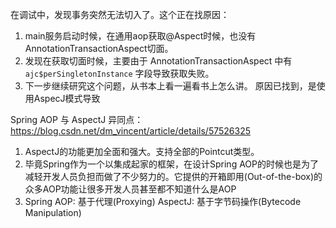 在调试中，发现事务突然无法切入了。这个正在找原因：
1. main服务启动时候，在通用aop获取@Aspect时候，也没有AnnotationTransactionAspect切面。
2. 发现在获取切面时候，主要由于 AnnotationTransactionAspect 中有 `ajc$perSingletonInstance` 字段导致获取失败。
3. 下一步继续研究这个问题，从书本上看一遍看书上怎么讲。
原因已找到，是使用AspecJ模式导致

Spring AOP 与 AspectJ 异同点：
https://blog.csdn.net/dm_vincent/article/details/57526325
1. AspectJ的功能更加全面和强大。支持全部的Pointcut类型。
2. 毕竟Spring作为一个以集成起家的框架，在设计Spring AOP的时候也是为了减轻开发人员负担而做了不少努力的。它提供的开箱即用(Out-of-the-box)的众多AOP功能让很多开发人员甚至都不知道什么是AOP
3. Spring AOP: 基于代理(Proxying) AspectJ: 基于字节码操作(Bytecode Manipulation)


